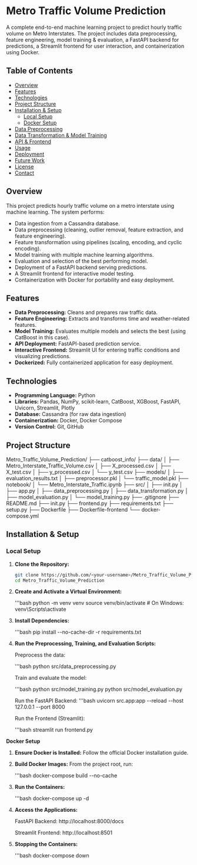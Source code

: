 # Metro Traffic Volume Prediction

A complete end-to-end machine learning project to predict hourly traffic volume on Metro Interstates. The project includes data preprocessing, feature engineering, model training & evaluation, a FastAPI backend for predictions, a Streamlit frontend for user interaction, and containerization using Docker.

## Table of Contents

- [Overview](#overview)
- [Features](#features)
- [Technologies](#technologies)
- [Project Structure](#project-structure)
- [Installation & Setup](#installation--setup)
  - [Local Setup](#local-setup)
  - [Docker Setup](#docker-setup)
- [Data Preprocessing](#data-preprocessing)
- [Data Transformation & Model Training](#data-transformation--model-training)
- [API & Frontend](#api--frontend)
- [Usage](#usage)
- [Deployment](#deployment)
- [Future Work](#future-work)
- [License](#license)
- [Contact](#contact)

## Overview

This project predicts hourly traffic volume on a metro interstate using machine learning. The system performs:
- Data ingestion from a Cassandra database.
- Data preprocessing (cleaning, outlier removal, feature extraction, and feature engineering).
- Feature transformation using pipelines (scaling, encoding, and cyclic encoding).
- Model training with multiple machine learning algorithms.
- Evaluation and selection of the best performing model.
- Deployment of a FastAPI backend serving predictions.
- A Streamlit frontend for interactive model testing.
- Containerization with Docker for portability and easy deployment.

## Features

- **Data Preprocessing:** Cleans and prepares raw traffic data.
- **Feature Engineering:** Extracts and transforms time and weather-related features.
- **Model Training:** Evaluates multiple models and selects the best (using CatBoost in this case).
- **API Deployment:** FastAPI-based prediction service.
- **Interactive Frontend:** Streamlit UI for entering traffic conditions and visualizing predictions.
- **Dockerized:** Fully containerized application for easy deployment.

## Technologies

- **Programming Language:** Python
- **Libraries:** Pandas, NumPy, scikit-learn, CatBoost, XGBoost, FastAPI, Uvicorn, Streamlit, Plotly
- **Database:** Cassandra (for raw data ingestion)
- **Containerization:** Docker, Docker Compose
- **Version Control:** Git, GitHub

## Project Structure

Metro_Traffic_Volume_Prediction/ ├── catboost_info/ ├── data/ │ ├── Metro_Interstate_Traffic_Volume.csv │ ├── X_processed.csv │ ├── X_test.csv │ ├── y_processed.csv │ └── y_test.csv ├── models/ │ ├── evaluation_results.txt │ ├── preprocessor.pkl │ └── traffic_model.pkl ├── notebook/ │ └── Metro_Interstate_Traffic.ipynb ├── src/ │ ├── init.py │ ├── app.py │ ├── data_preprocessing.py │ ├── data_transformation.py │ ├── model_evaluation.py │ └── model_training.py ├── .gitignore ├── README.md ├── init.py ├── frontend.py ├── requirements.txt ├── setup.py ├── Dockerfile ├── Dockerfile-frontend └── docker-compose.yml


## Installation & Setup

### Local Setup

1. **Clone the Repository:**

   ```bash
   git clone https://github.com/<your-username>/Metro_Traffic_Volume_Prediction.git
   cd Metro_Traffic_Volume_Prediction


2. **Create and Activate a Virtual Environment:**

    '''bash
    python -m venv venv
    source venv/bin/activate      # On Windows: venv\Scripts\activate

3. **Install Dependencies:**

    '''bash
    pip install --no-cache-dir -r requirements.txt

4. **Run the Preprocessing, Training, and Evaluation Scripts:**

    Preprocess the data:

    '''bash
    python src/data_preprocessing.py

    Train and evaluate the model:

    '''bash
    python src/model_training.py
    python src/model_evaluation.py

    Run the FastAPI Backend:
    '''bash
    uvicorn src.app:app --reload --host 127.0.0.1 --port 8000

    Run the Frontend (Streamlit):

    '''bash
    streamlit run frontend.py


**Docker Setup**

1. **Ensure Docker is Installed:**
    Follow the official Docker installation guide.

2. **Build Docker Images:**
    From the project root, run:

    '''bash
    docker-compose build --no-cache

3. **Run the Containers:**

    '''bash
    docker-compose up -d

4. **Access the Applications:**

    FastAPI Backend: http://localhost:8000/docs

    Streamlit Frontend: http://localhost:8501

5. **Stopping the Containers:**

    '''bash
    docker-compose down
